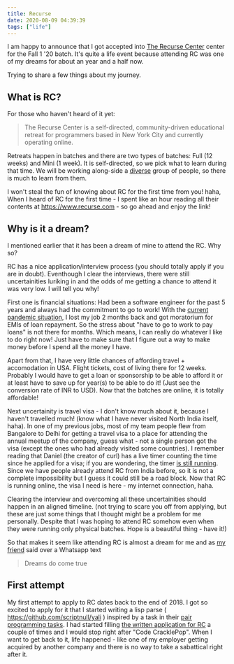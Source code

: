 ```yaml
---
title: Recurse
date: 2020-08-09 04:39:39
tags: ["life"]
---
```


I am happy to announce that I got accepted into [The Recurse Center](https://www.recurse.com/) center for the Fall 1 '20 batch. It's quite a life event because attending RC was one of my dreams for about an year and a half now.

Trying to share a few things about my journey.

## What is RC?
For those who haven't heard of it yet:

> The Recurse Center is a self-directed, community-driven educational retreat for programmers based in New York City and currently operating online.

Retreats happen in batches and there are two types of batches: Full (12 weeks) and Mini (1 week). It is self-directed, so we pick what to learn during that time. We  will be working along-side a [diverse](https://www.recurse.com/diversity) group of people, so there is much to learn from them.

I won't steal the fun of knowing about RC for the first time from you! haha, When I heard of RC for the first time - I spent like an hour reading all their contents at https://www.recurse.com - so go ahead and enjoy the link!

## Why is it a dream?
I mentioned earlier that it has been a dream of mine to attend the RC. Why so?

RC has a nice application/interview process (you should totally apply if you are in doubt). Eventhough I clear the interviews, there were still uncertainities luriking in and the odds of me getting a chance to attend it was very low. I will tell you why!

First one is financial situations: Had been a software engineer for the past 5 years and always had the commitment to go to work! With the [current pandemic situation](https://en.wikipedia.org/wiki/Coronavirus_disease_2019), I lost my job 2 months back and got moratorium for EMIs of loan repayment. So the stress about "have to go to work to pay loans" is not there for months. Which means, I can really do whatever I like to do right now! Just have to make sure that I figure out a way to make money before I spend all the money I have.

Apart from that, I have very little chances of affording travel + accomodation in USA. Flight tickets, cost of living there for 12 weeks. Probably I would have to get a loan or sponsorship to be able to afford it or at least have to save up for year(s) to be able to do it! (Just see the conversion rate of INR to USD). Now that the batches are online, it is totally affordable!

Next uncertainity is travel visa - I don't know much about it, because I haven't travelled much! (know what I have never visited North India itself, haha). In one of my previous jobs, most of my team people flew from Bangalore to Delhi for getting a travel visa to a place for attending the annual meetup of the company, guess what - not a single person got the visa (except the ones who had already visited some countries). I remember reading that Daniel (the creator of curl) has a live timer counting the time since he applied for a visa; if you are wondering, the timer [is still running](https://daniel.haxx.se/us-visa.html). Since we have people already attend RC from India before, so it is not a complete impossibility but I guess it could still be a road block. Now that RC is running online, the visa I need is here - my internet connection, haha.

Clearing the interview and overcoming all these uncertainities should happen in an aligned timeline. (not trying to scare you off from applying, but these are just some things that I thought might be a problem for me personally. Despite that I was hoping to attend RC somehow even when they were running only physical batches. Hope is a beautiful thing - have it!)

So that makes it seem like attending RC is almost a dream for me and as [my friend](https://twitter.com/riturajcse) said over a Whatsapp text

> Dreams do come true

## First attempt

My first attempt to apply to RC dates back to the end of 2018. I got so excited to apply for it that I started writing a lisp parse ( https://github.com/scriptnull/yali ) inspired by a task in their [pair programming tasks](https://www.recurse.com/pairing-tasks). I had started filling [the written application for RC](https://www.recurse.com/apply/retreat) a couple of times and I would stop right after "Code CracklePop". When I want to get back to it, life happened - like one of my employer getting acquired by another company and there is no way to take a sabattical right after it.
